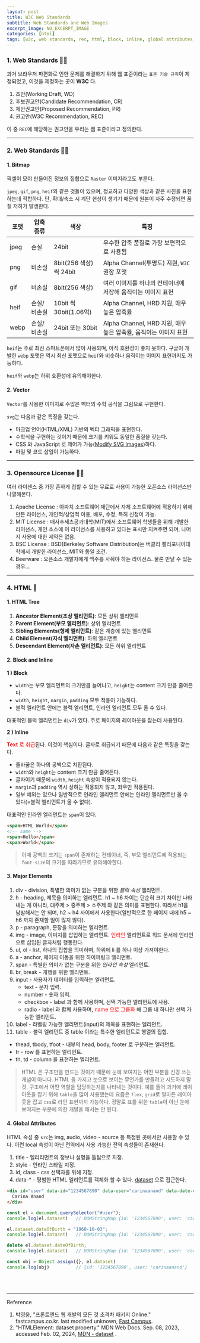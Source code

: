 ```yaml
---
layout: post
title: W3C Web Standards
subtitle: Web Standards and Web Images
excerpt_image: NO_EXCERPT_IMAGE
categories: [html]
tags: [w3c, web standards, rec, html, block, inline, global attributes, data-*]
---
```


### 1. Web Standards 👩‍💻

과거 브라우저 파편화로 인한 문제를 해결하기 위해 웹 표준이라는 `표준 기술 규칙`이 제정되었고, 이것을 제정하는 곳이 **W3C** 다. 

1. 초안(Working Draft, WD)
2. 후보권고안(Candidate Recommendation, CR)
3. 제안권고안(Proposed Recommendation, PR)
4. 권고안(W3C Recommendation, REC)

이 중 `REC`에 해당하는 권고안을 우리는 웹 표준이라고 정의한다.

---

### 2. Web Standards 👩‍💻

#### 1. Bitmap

픽셀이 모야 만들어진 정보의 집합으로 `Raster` 이미지라고도 부른다.

`jpeg`, `gif`, `png`, `heif`와 같은 것들이 있으며, 정교하고 다양한 색상과 같은 사진을 표현하는데 적합하다. 
단, 확대/축소 시 계단 현상이 생기기 때문에 원본이 자주 수정되면 품질 저하가 발생한다.

| 포맷   | 압축 종류  | 색상                   | 특징                                            |
|------|--------|----------------------|-----------------------------------------------|
| jpeg | 손실     | 24bit                | 우수한 압축 품질로 가장 보편적으로 사용됨                       |
| png  | 비손실    | 8bit(256 색상) 씩 24bit | Alpha Channel(투명도) 지원, `W3C` 권장 포맷            |
| gif  | 비손실    | 8bit(256 색상)         | 여러 이미지를 하나의 컨테이너에 저장해 움직이는 이미지 표현             |
| heif | 손실/비손실 | 10bit 씩 30bit(1.06억) | Alpha Channel, HRD 지원, 매우 높은 압축률              |
| webp | 손실/비손실 | 24bit 또는 30bit       | Alpha Channel, HRD 지원, 매우 높은 압축률, 움직이는 이미지 표현 |

`heif`는 주로 최신 스마트폰에서 많이 사용되며, 아직 호환성이 좋지 못하다. 구글이 개발한 `webp` 포맷은 역시 최신 포맷으로 
`heif`와 비슷하나 움직이는 이미지 표현까지도 가능하다.

`heif`와 `webp`는 하위 호환성에 유의해야한다.

#### 2. Vector

`Vector`를 사용한 이미지로 수많은 벡터의 수학 공식을 그림으로 구현한다.  

`svg`는 다음과 같은 특징을 갖는다.

- 마크업 언어(HTML/XML) 기반의 벡터 그래픽을 표현한다.
- 수학식을 구현하는 것이기 때문에 크기를 키워도 동일한 품질을 갖는다.
- CSS 와 JavaScript 로 제어가 가능([Modify SVG Images])하다.
- 파일 및 코드 삽입이 가능하다.

---

### 3. Opensource License 👩‍💻

여러 라이센스 중 가장 흔하게 접할 수 있는 무료로 사용이 가능한 오픈소스 라이선스만 나열해본다.

1. Apache License : 아파치 소프트웨어 재단에서 자체 소프트웨어에 적용하기 위해 만든 라이선스, 
                    개인적/상업적 이용, 배포, 수정, 특허 신청이 가능.
2. MIT License : 매사추세츠공과대학(MIT)에서 소프트웨어 학생들을 위해 개발한 라이선스, 개인 소스에 이 라이선스를 사용하고 있다는 
                 표시만 지켜주면 되며, 나머지 사용에 대한 제약은 없음.
3. BSC License : BSD(Berkeley Software Distribution)는 버클리 캘리포니아대학에서 개발한 라이선스, MIT와 동일 조건.
4. Beerware : 오픈소스 개발자에게 맥주를 사줘야 하는 라이선스. 물론 만날 수 있는 경우...

---

### 4. HTML 👩‍

#### 1. HTML Tree

1. **Ancestor Element(조상 엘리먼트)**: 모든 상위 엘리먼트
2. **Parent Element(부모 엘리먼트)**: 상위 엘리먼트
3. **Sibling Elements(형제 엘리먼트)**: 같은 계층에 있는 엘리먼트
4. **Child Element(자식 엘리먼트)**: 하위 엘리먼트
5. **Descendant Element(자손 엘리먼트)**: 모든 하위 엘리먼트

#### 2. Block and Inline

__1 ) Block__

- `width`는 부모 엘리먼트의 크기만큼 늘어나고, `height`는 content 크기 만큼 줄어든다.
- `width`, `height`, `margin`, `padding` 모두 적용이 가능하다.
- 블럭 엘리먼트 안에는 블럭 엘리먼트, 인라인 엘리먼트 모두 올 수 있다.

대표적인 블럭 엘리먼트는 `div`가 있다. 주로 페이지의 레이아웃을 잡는데 사용된다.

__2 ) Inline__

<span style="color: red;">**Text** 로 취급</span>된다. 이것이 핵심이다. 글자로 취급되기 때문에 다음과 같은 특징을 갖는다.

- 줄바꿈은 하나의 공백으로 치환된다.
- `width`와 `height`는 content 크기 만큼 줄어든다.
- 글자이기 때문에 `width`, `height` 속성이 적용되지 않는다.
- `margin`과 `padding` 역시 상하는 적용되지 않고, 좌우만 적용된다.
- 일부 예외는 있으나 일반적으로 인라인 엘리먼트 안에는 인라인 엘리먼트만 올 수 있다(=블럭 엘리먼트가 올 수 없다).

대표적인 인라인 엘리먼트는 `span`이 있다.

```html
<span>HTML World</span>
<!-- same -->
<span>Hello</span>
<span>World</span>
```

> 이때 공백의 크기는 `span`이 존재하는 컨테이너, 즉, 부모 엘리먼트에 적용되는 `font-size`의 크기를 따라가므로 유의해야한다.

#### 3. Major Elements

1. div - division, 특별한 의미가 없는 구분을 위한 *블럭 속성* 엘리먼트.
2. h - heading, 제목을 의미하는 엘리먼트. h1 ~ h6 차이는 단순히 크기 차이만 나타내는 게 아니라, 
   대주제 > 중주제 > 소주제 와 같은 의미를 표현한다. 따라서 h1을 남발해서는 안 되며, h2 ~ h4 사이에서 사용한다(일반적으로 한 페이지 
   내에 h5 ~ h6 까지 존재할 일이 많지 않다).
3. p - paragraph, 문장을 의미하는 엘리먼트.
4. img - image, 이미지를 삽입하는 엘리먼트. <span style="color: red;">인라인</span> 엘리먼트로 워드 문서에 
   인라인으로 삽입된 글자처럼 행동한다.
5. ul, ol - list, 하나의 집합을 의미하며, 하위에 li 를 하나 이상 가져야한다.
6. a - anchor, 페이지 이동을 위한 하이퍼링크 엘리먼트.
7. span - 특별한 의미가 없는 구분을 위한 *인라인 속성* 엘리먼트.
8. br, break - 개행을 위한 엘리먼트.
9. input - 사용자가 데이터를 입력하는 엘리먼트.
   - text - 문자 입력.
   - number - 숫자 입력.
   - checkbox - label 과 함께 사용하며, 선택 가능한 엘리먼트에 사용.
   - radio - label 과 함께 사용하며, <span style="color: red;">name 으로 그룹화</span> 해 그룹 내 하나만 선택 가능한 엘리먼트.
10. label - 라벨링 가능한 엘리먼트(input)의 제목을 표현하는 엘리먼트.
11. table - 블럭 엘리먼트 중 table 이라는 특수한 엘리먼트로 행열의 집합.
   - thead, tbody, tfoot - 내부의 head, body, footer 로 구분하는 엘리먼트.
   - tr - row 를 표현하는 엘리먼트.
   - th, td - column 을 표현하는 엘리먼트.

> HTML 은 구조만을 만드는 것이기 때문에 눈에 보여지는 어떤 부분을 신경 쓰는 개념이 아니다. HTML 을 가지고 눈으로 보이는 무언가를 만들려고 시도하지 
> 말 것. 구조에서 어떤 역할을 담당하는지를 나타내는 것이다. 예를 들어 과거에 레이아웃을 잡기 위해 `table`을 많이 사용했는데 요즘은 
> `flex`, `grid`로 얼마든 레이아웃을 잡고 `css`로 라인 표현까지 가능하다. 정말로 표를 위한 `table`이 아닌 눈에 보여지는 부분에 의한 개발을 
> 해서는 안 된다.

#### 4. Global Attributes

HTML 속성 중 `src`는 img, audio, video - source 등 특정된 곳에서만 사용할 수 있다. 이런 local 속성이 아닌 전역에서 사용 가능한 
전역 속성들이 존재한다.

1. title - 엘리리먼트의 정보나 설명을 툴팁으로 지정.
2. style - 인라인 스타일 지정.
3. id, class - css 선택자를 위해 지정.
4. data-* - 평범한 HTML 엘리먼트를 객체화 할 수 있다. [dataset] 으로 접근한다.

```html
<div id="user" data-id="1234567890" data-user="carinaanand" data-date-of-birth>
  Carina Anand
</div>
```

```javascript
const el = document.querySelector("#user");
console.log(el.dataset)   // DOMStringMap {id: '1234567890', user: 'carinaanand', dateOfBirth: ''}

el.dataset.dateOfBirth = "1960-10-03";
console.log(el.dataset)   // DOMStringMap {id: '1234567890', user: 'carinaanand', dateOfBirth: '1960-10-03'}

delete el.dataset.dateOfBirth;
console.log(el.dataset)   // DOMStringMap {id: '1234567890', user: 'carinaanand'}

const obj = Object.assign({}, el.dataset)
console.log(obj)          // {id: '1234567890', user: 'carinaanand'}
```

<br><br>

---
Reference

1. 박영웅, "프론트엔드 웹 개발의 모든 것 초격차 패키지 Online." fastcampus.co.kr. last modified unknown, [Fast Campus](https://fastcampus.co.kr/).
2. "HTMLElement: dataset property." MDN Web Docs. Sep. 08, 2023, accessed Feb. 02, 2024, [MDN - dataset][dataset] .

[Modify SVG Images]:/css/2023/03/01/basic-css-part1.html#h-2-modify-svg-images
[dataset]:https://developer.mozilla.org/en-US/docs/Web/API/HTMLElement/dataset
